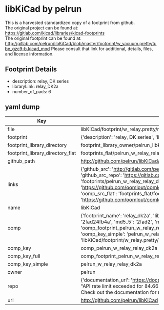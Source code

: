 # libKiCad by pelrun  
This is a harvested standardized copy of a footprint from github.  
The original project can be found at:  
https://gitlab.com/kicad/libraries/kicad-footprints  
The original footprint can be found at:
http://gitlab.com/pelrun/libKiCad/blob/master/footprint/w_vacuum.pretty/tube_gzc9-b.kicad_mod
Please consult that link for additional, details, files, and license information.  
## Footprint Details
* description: relay, DK series  
* libraryLink: relay_DK2a  
* number_of_pads: 6  
## yaml dump  
| Key | Value |  
| --- | --- |  
| file | libKiCad/footprint/w_relay.pretty/relay_DK2a.kicad_mod |  
| footprint | {'description': 'relay, DK series', 'libraryLink': 'relay_DK2a', 'number_of_pads': 6} |  
| footprint_library_directory | footprint_library_owner/pelrun_libKiCad |  
| footprint_library_directory_flat | footprints_flat/pelrun_w_relay_relay_dk2a/working |  
| github_path | http://github.com/pelrun/libKiCad/blob/master/footprint/w_relay.pretty/relay_DK2a.kicad_mod |  
| links | {'github_src': 'http://gitlab.com/pelrun/libKiCad/blob/master/footprint/w_vacuum.pretty/tube_gzc9-b.kicad_mod', 'github_src_repo': 'https://gitlab.com/kicad/libraries/kicad-footprints', 'oomp_bot': 'footprints/pelrun_w_relay_relay_dk2a/working', 'oomp_bot_github': 'https://github.com/oomlout/oomlout_oomp_footprint_bot/tree/main/footprints/pelrun_w_relay_relay_dk2a/working', 'oomp_src_flat': 'footprints_flat/footprints_flat/pelrun_w_relay_relay_dk2a/working', 'oomp_src_flat_github': 'https://github.com/oomlout/oomlout_oomp_footprint_src/tree/main/footprints_flat/pelrun_w_relay_relay_dk2a/working'} |  
| name | libKiCad |  
| oomp | {'footprint_name': 'relay_dk2a', 'library_name': 'w_relay', 'md5': '2fad24fb4a14c36cbdb08d317add29a9', 'md5_10': '2fad24fb4a', 'md5_5': '2fad2', 'md5_6': '2fad24', 'oomp_key': 'oomp_pelrun_w_relay_relay_dk2a', 'oomp_key_extra': 'oomp_footprint_pelrun_w_relay_relay_dk2a', 'oomp_key_full': 'oomp_footprint_pelrun_w_relay_relay_dk2a_2fad24', 'oomp_key_simple': 'pelrun_w_relay_relay_dk2a', 'original_filename': 'libKiCad/footprint/w_relay.pretty/relay_DK2a.kicad_mod', 'owner_name': 'pelrun'} |  
| oomp_key | oomp_pelrun_w_relay_relay_dk2a |  
| oomp_key_full | oomp_footprint_pelrun_w_relay_relay_dk2a |  
| oomp_key_simple | pelrun_w_relay_relay_dk2a |  
| owner | pelrun |  
| repo | {'documentation_url': 'https://docs.github.com/rest/overview/resources-in-the-rest-api#rate-limiting', 'message': "API rate limit exceeded for 84.66.173.59. (But here's the good news: Authenticated requests get a higher rate limit. Check out the documentation for more details.)"} |  
| url | http://github.com/pelrun/libKiCad |  

